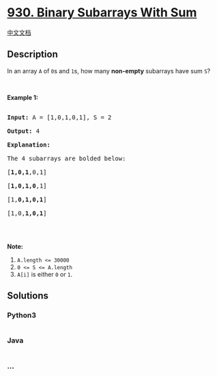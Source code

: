 # [930. Binary Subarrays With Sum](https://leetcode.com/problems/binary-subarrays-with-sum)

[中文文档](/solution/0900-0999/0930.Binary%20Subarrays%20With%20Sum/README.md)

## Description

<p>In an array <code>A</code> of <code>0</code>s and <code>1</code>s, how many <strong>non-empty</strong> subarrays have sum <code>S</code>?</p>

<p>&nbsp;</p>

<p><strong>Example 1:</strong></p>

<pre>

<strong>Input: </strong>A = <span id="example-input-1-1">[1,0,1,0,1]</span>, S = <span id="example-input-1-2">2</span>

<strong>Output: </strong><span id="example-output-1">4</span>

<strong>Explanation: </strong>

The 4 subarrays are bolded below:

[<strong>1,0,1</strong>,0,1]

[<strong>1,0,1,0</strong>,1]

[1,<strong>0,1,0,1</strong>]

[1,0,<strong>1,0,1</strong>]

</pre>

<p>&nbsp;</p>

<p><strong>Note:</strong></p>

<ol>
    <li><code>A.length &lt;= 30000</code></li>
    <li><code>0 &lt;= S &lt;= A.length</code></li>
    <li><code>A[i]</code>&nbsp;is either <code>0</code>&nbsp;or <code>1</code>.</li>
</ol>

## Solutions

<!-- tabs:start -->

### **Python3**

```python

```

### **Java**

```java

```

### **...**

```

```

<!-- tabs:end -->
